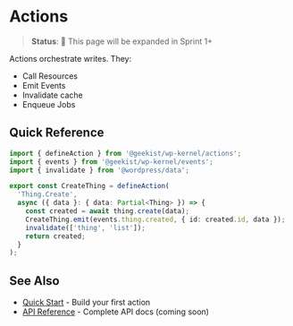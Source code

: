 # Actions

> **Status**: 🚧 This page will be expanded in Sprint 1+

Actions orchestrate writes. They:
- Call Resources
- Emit Events
- Invalidate cache
- Enqueue Jobs

## Quick Reference

```typescript
import { defineAction } from '@geekist/wp-kernel/actions';
import { events } from '@geekist/wp-kernel/events';
import { invalidate } from '@wordpress/data';

export const CreateThing = defineAction(
  'Thing.Create',
  async ({ data }: { data: Partial<Thing> }) => {
    const created = await thing.create(data);
    CreateThing.emit(events.thing.created, { id: created.id, data });
    invalidate(['thing', 'list']);
    return created;
  }
);
```

## See Also

- [Quick Start](/getting-started/quick-start) - Build your first action
- [API Reference](/api/actions) - Complete API docs (coming soon)
